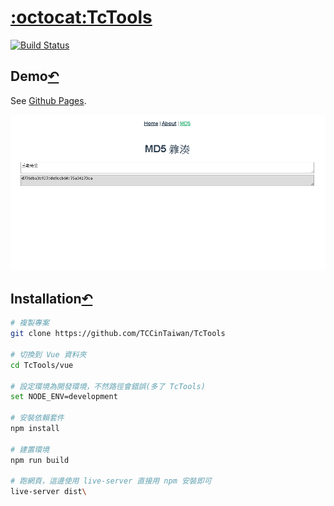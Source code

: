 # [:octocat:TcTools](https://github.com/TCCinTaiwan/TcTools)
[![Build Status](https://travis-ci.org/TCCinTaiwan/TcTools.svg?branch=master)](https://travis-ci.org/TCCinTaiwan/TcTools)

## Demo[↶](#)

See [Github Pages](https://tccintaiwan.github.io/TcTools/#/).

![截圖-MD5 雜湊](screenshots/md5.png)

## Installation[↶](#)

```bash
# 複製專案
git clone https://github.com/TCCinTaiwan/TcTools

# 切換到 Vue 資料夾
cd TcTools/vue

# 設定環境為開發環境，不然路徑會錯誤(多了 TcTools)
set NODE_ENV=development

# 安裝依賴套件
npm install

# 建置環境
npm run build

# 跑網頁，這邊使用 live-server 直接用 npm 安裝即可
live-server dist\
```
